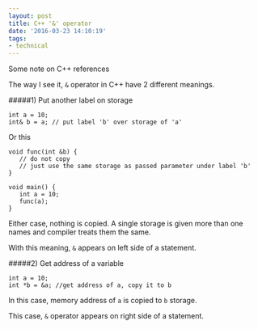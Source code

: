 ```yaml
---
layout: post
title: C++ '&' operator
date: '2016-03-23 14:10:19'
tags:
- technical
---
```


Some note on C++ references 

The way I see it, `&` operator in C++ have 2 different meanings. 

#####1) Put another label on storage

```language-cpp
int a = 10; 
int& b = a; // put label 'b' over storage of 'a'
```

Or this 

```language-cpp
void func(int &b) {
   // do not copy 
   // just use the same storage as passed parameter under label 'b'
}

void main() {
   int a = 10; 
   func(a); 
}
```

Either case, nothing is copied. A single storage is given more than one names and compiler treats them the same. 

With this meaning, `&` appears on left side of a statement. 

#####2) Get address of a variable
```language-cpp
int a = 10; 
int *b = &a; //get address of a, copy it to b
```

In this case, memory address of `a` is copied to `b` storage. 

This case, `&` operator appears on right side of a statement. 